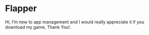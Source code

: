 # Flapper
Hi, I’m new to app management and I would really appreciate it if you download my game, Thank You!.
